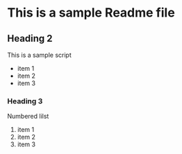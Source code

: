 # This is a sample Readme file 

## Heading 2

This is a sample script 
- item 1
- item 2 
- item 3

### Heading 3 

Numbered lilst 

1. item 1
2. item 2
3. item 3
